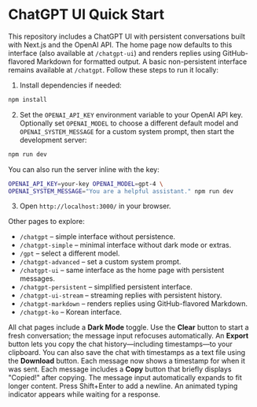# ChatGPT UI Quick Start

This repository includes a ChatGPT UI with persistent conversations built with Next.js and the OpenAI API. The home page now defaults to this interface (also available at `/chatgpt-ui`) and renders replies using GitHub-flavored Markdown for formatted output. A basic non-persistent interface remains available at `/chatgpt`. Follow these steps to run it locally:

1. Install dependencies if needed:

```bash
npm install
```

2. Set the `OPENAI_API_KEY` environment variable to your OpenAI API key.
   Optionally set `OPENAI_MODEL` to choose a different default model and
   `OPENAI_SYSTEM_MESSAGE` for a custom system prompt, then start the development server:

```bash
npm run dev
```

   You can also run the server inline with the key:

```bash
OPENAI_API_KEY=your-key OPENAI_MODEL=gpt-4 \
OPENAI_SYSTEM_MESSAGE="You are a helpful assistant." npm run dev
```

3. Open `http://localhost:3000/` in your browser.

Other pages to explore:

- `/chatgpt` – simple interface without persistence.
- `/chatgpt-simple` – minimal interface without dark mode or extras.
- `/gpt` – select a different model.
- `/chatgpt-advanced` – set a custom system prompt.
- `/chatgpt-ui` – same interface as the home page with persistent messages.
- `/chatgpt-persistent` – simplified persistent interface.
- `/chatgpt-ui-stream` – streaming replies with persistent history.
- `/chatgpt-markdown` – renders replies using GitHub-flavored Markdown.
- `/chatgpt-ko` – Korean interface.

All chat pages include a **Dark Mode** toggle. Use the **Clear** button to start a fresh conversation; the message input refocuses automatically.
An **Export** button lets you copy the chat history—including timestamps—to your clipboard.
You can also save the chat with timestamps as a text file using the **Download** button.
Each message now shows a timestamp for when it was sent.
Each message includes a **Copy** button that briefly displays "Copied!" after copying.
The message input automatically expands to fit longer content.
Press Shift+Enter to add a newline.
An animated typing indicator appears while waiting for a response.
